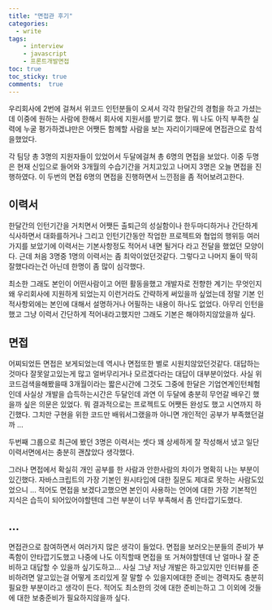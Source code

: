 ```yaml
---
title: "면접관 후기"
categories: 
  - write
tags: 
    - interview
    - javascript
    - 프론트개발면접
toc: true
toc_sticky: true
comments:  true
---
```


우리회사에 2번에 걸쳐서 위코드 인턴분들이 오셔서 각각 한달간의 경험을 하고 가셨는데 이중에 원하는 사람에 한해서 회사에 지원서를 받기로 했다. 뭐 나도 아직 부족한 실력에 누굴 평가하겠냐만은 어쨋든 함께할 사람을 보는 자리이기때문에 면접관으로 참석을했었다.  
  
각 팀당 총 3명의 지원자들이 있었어서 두달에걸쳐 총 6명의 면접을 보았다. 이중 두명은 현재 신입으로 들어와 3개월의 수습기간을 거치고있고 나머지 3명은 오늘 면접을 진행하였다. 이 두번의 면접 6명의 면접을 진행하면서 느낀점을 좀 적어보려고한다.

## 이력서
한달간의 인턴기간을 거치면서 어쨋든 출퇴근의 성실함이나 한두마디하거나 간단하게 식사하면서 대화를하거나 그리고 인턴기간동안 작업한 프로젝트와 협업의 행위등 여러가지를 보았기에 이력서는 기본사항정도 적어서 내면 될거다 라고 전달을 했었던 모양이다. 근데 처음 3명중 1명의 이력서는 좀 최악이었던것같다. 그렇다고 나머지 둘이 딱히 잘했다라는건 아닌데 한명이 좀 많이 심각했다. 
  
최소한 그래도 본인이 어떤사람이고 어떤 활동을했고 개발자로 전향한 계기는 무엇인지 왜 우리회사에 지원하게 되었는지 이런거라도 간략하게 써있을까 싶었는데 정말 기본 인적사항외에는 본인에 대해서 설명하거나 어필하는 내용이 하나도 없었다. 아무리 인턴을 했고 그냥 이력서 간단하게 적어내라고했지만 그래도 기본은 해야하지않았을까 싶다. 

## 면접
어찌되었든 면접은 보게되었는데 역시나 면접또한 별로 시원치않았던것같다. 대답하는것마다 잘못알고있는게 많고 얼버무리거나 모르겠다라는 대답이 대부분이었다. 사실 위코드검색을해봤을때 3개월이라는 짧은시간에 그것도 그중에 한달은 기업연계인턴체험인데 사실상 개발을 습득하는시간은 두달인데 과연 이 두달에 충분히 무언갈 배우긴 했을까 싶은 의문은 있었다. 뭐 결과적으로는 프로젝트도 어쨋든 완성도 했고 시연까지 하긴했다. 그치만 구현을 위한 코드만 배워서그랬을까 아니면 개인적인 공부가 부족했던걸까 ...
  
두번째 그룹으로 최근에 봤던 3명은 이력서는 셋다 꽤 상세하게 잘 작성해서 냈고 일단 이력서면에서는 충분히 괜찮았다 생각했다.
  
그러나 면접에서 확실히 개인 공부를 한 사람과 안한사람의 차이가 명확히 나는 부분이 있긴했다. 자바스크립트의 가장 기본인 원시타입에 대한 질문도 제대로 못하는 사람도있었으니 ... 적어도 면접을 보겠다고했으면 본인이 사용하는 언어에 대한 가장 기본적인 지식은 습득이 되어있어야할텐데 그런 부분이 너무 부족해서 좀 안타깝기도했다.

## ...
면접관으로 참여하면서 여러가지 많은 생각이 들었다. 면접을 보러오는분들의 준비가 부족함이 안타깝기도했고 나중에 나도 이직할때 면접을 또 거쳐야할텐데 난 얼마나 잘 준비하고 대답할 수 있을까 싶기도하고... 사실 그냥 저냥 개발은 하고있지만 인터뷰를 준비하려면 알고있는걸 어떻게 조리있게 잘 말할 수 있을지에대한 준비는 경력자도 충분히 필요한 부분이라고 생각이 든다. 적어도 최소한의 것에 대한 준비는하고 그 이외에 것들에 대한 보충준비가 필요하지않을까 싶다. 